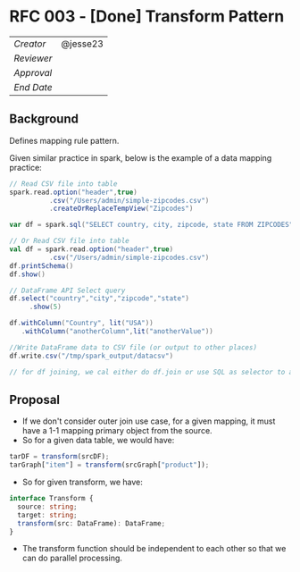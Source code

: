 # RFC 003 - [Done] Transform Pattern

|            |          |
| ---------- | -------- |
| _Creator_  | @jesse23 |
| _Reviewer_ |          |
| _Approval_ |          |
| _End Date_ |          |

## Background

Defines mapping rule pattern.

Given similar practice in spark, below is the example of a data mapping practice:

```scala
// Read CSV file into table
spark.read.option("header",true)
          .csv("/Users/admin/simple-zipcodes.csv")
          .createOrReplaceTempView("Zipcodes")

var df = spark.sql("SELECT country, city, zipcode, state FROM ZIPCODES")

// Or Read CSV file into table
val df = spark.read.option("header",true)
          .csv("/Users/admin/simple-zipcodes.csv")
df.printSchema()
df.show()

// DataFrame API Select query
df.select("country","city","zipcode","state")
     .show(5)

df.withColumn("Country", lit("USA"))
   .withColumn("anotherColumn",lit("anotherValue"))

//Write DataFrame data to CSV file (or output to other places)
df.write.csv("/tmp/spark_output/datacsv")

// for df joining, we cal either do df.join or use SQL as selector to a new DF
```

## Proposal

- If we don't consider outer join use case, for a given mapping, it must have a 1-1 mapping primary object from the source.
- So for a given data table, we would have:

```typescript
tarDF = transform(srcDF);
tarGraph["item"] = transform(srcGraph["product"]);
```

- So for given transform, we have:

```typescript
interface Transform {
  source: string;
  target: string;
  transform(src: DataFrame): DataFrame;
}
```

- The transform function should be independent to each other so that we can do parallel processing.
